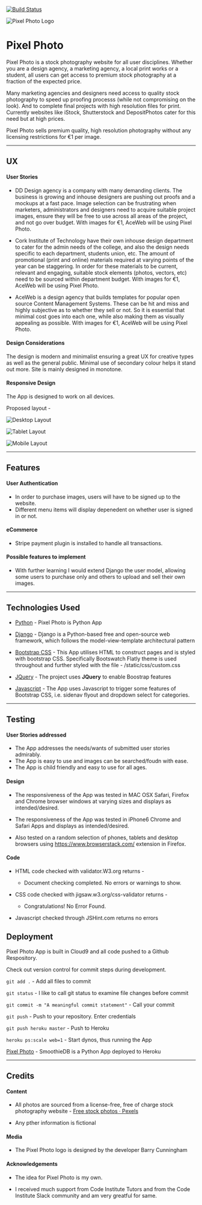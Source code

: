 [![Build Status](https://travis-ci.org/barra1212/pixelphoto.svg?branch=master)](https://travis-ci.org/barra1212/pixelphoto)

![Pixel Photo Logo](static/media/pixel-photo-logo.png)

# Pixel Photo

Pixel Photo is a stock photography website for all user disciplines. Whether you are a design agency, a marketing agency, a local print works or a student, all users can get access to premium stock photography at a fraction of the expected price.

Many marketing agencies and designers need access to quality stock photography to speed up proofing processs (while not compromising on the look). And to complete final projects with high resolution files for print. Currently websites like iStock, Shutterstock and DepositPhotos cater for this need but at high prices.

Pixel Photo sells premium quality, high resolution photography without any licensing restrictions for €1 per image.

<hr/>

## UX

#### User Stories
 
- DD Design agency is a company with many demanding clients. The business is growing and inhouse designers are pushing out proofs and a mockups at a fast pace. Image selection can be frustrating when marketers, administrators and designers need to acquire suitable project images, ensure they will be free to use across all areas of the project, and not go over budget. With images for €1, AceWeb will be using Pixel Photo.

- Cork Institute of Technology have their own inhouse design department to cater for the admin needs of the college, and also the design needs specific to each department, students union, etc. The amount of promotional (print and online) materials required at varying points of the year can be staggering. In order for these materials to be current, relevant and engaging, suitable stock elements (photos, vectors, etc) need to be sourced within department budget. With images for €1, AceWeb will be using Pixel Photo.

- AceWeb is a design agency that builds templates for popular open source Content Management Systems. These can be hit and miss and highly subjective as to whether they sell or not. So it is essential that minimal cost goes into each one, while also making them as visually appealing as possible. With images for €1, AceWeb will be using Pixel Photo.

#### Design Considerations

The design is modern and minimalist ensuring a great UX for creative types as well as the general public. Minimal use of secondary colour helps it stand out more. Site is mainly designed in monotone.

#### Responsive Design

The App is designed to work on all devices.

Proposed layout -

![Desktop Layout](documentation/desktop.png)

![Tablet Layout](/documentation/tablet.png)

![Mobile Layout](/documentation/mobile.png)

<hr/>

## Features

#### User Authentication
- In order to purchase images, users will have to be signed up to the website.
- Different menu items will display depenedent on whether user is signed in or not.

#### eCommerce
- Stripe payment plugin is installed to handle all transactions.

#### Possible features to implement
- With further learning I would extend Django the user model, allowing some users to purchase only and others to upload and sell their own images.

<hr/>

## Technologies Used

- [Python](https://www.python.org/) - Pixel Photo is Python App

- [Django](https://www.djangoproject.com/) - Django is a Python-based free and open-source web framework, which follows the model-view-template architectural pattern

- [Bootstrap CSS](https://bootswatch.com/3/flatly/) - This App utilises HTML to construct pages and is styled with bootstrap CSS. Specifically Bootswatch Flatly theme is used throughout and further styled with the file - /static/css/custom.css

- [JQuery](https://jquery.com) - The project uses **JQuery** to enable Boostrap features

- [Javascript](https://www.javascript.com/) - The App uses Javascript to trigger some features of Bootstrap CSS, i.e. sidenav flyout and dropdown select for categories.

<hr/>

## Testing

#### User Stories addressed

- The App addresses the needs/wants of submitted user stories admirably.
- The App is easy to use and images can be searched/foudn with ease.
- The App is child friendly and easy to use for all ages.

#### Design

- The responsiveness of the App was tested in MAC OSX Safari, Firefox and Chrome browser windows at varying sizes and displays as intended/desired.

- The responsiveness of the App was tested in iPhone6 Chrome and Safari Apps and displays as intended/desired.

- Also tested on a random selection of phones, tablets and desktop browsers using https://www.browserstack.com/ extension in Firefox.

#### Code

- HTML code checked with validator.W3.org returns -
    - Document checking completed. No errors or warnings to show.

- CSS code checked with jigsaw.w3.org/css-validator returns -
    - Congratulations! No Error Found.

- Javascript checked through JSHint.com returns no errors

## Deployment

Pixel Photo App is built in Cloud9 and all code pushed to a Github Respository.

Check out version control for commit steps during development.

`git add .` - Add all files to commit

`git status` - I like to call git status to examine file changes before commit

`git commit -m "A meaningful commit statement"` - Call your commit

`git push` - Push to your repository. Enter credentials

`git push heroku master` - Push to Heroku

`heroku ps:scale web=1` - Start dynos, thus running the App

[Pixel Photo](https://pixel-photo-app.herokuapp.com/) - SmoothieDB is a Python App deployed to Heroku

<hr/>

## Credits

#### Content
- All photos are sourced from a license-free, free of charge stock photography website - [Free stock photos · Pexels](https://www.pexels.com/)

- Any pther information is fictional

#### Media
- The Pixel Photo logo is designed by the developer Barry Cunningham

#### Acknowledgements

- The idea for Pixel Photo is my own.

- I received much support from Code Institute Tutors and from the Code Institute Slack community and am very greatful for same.